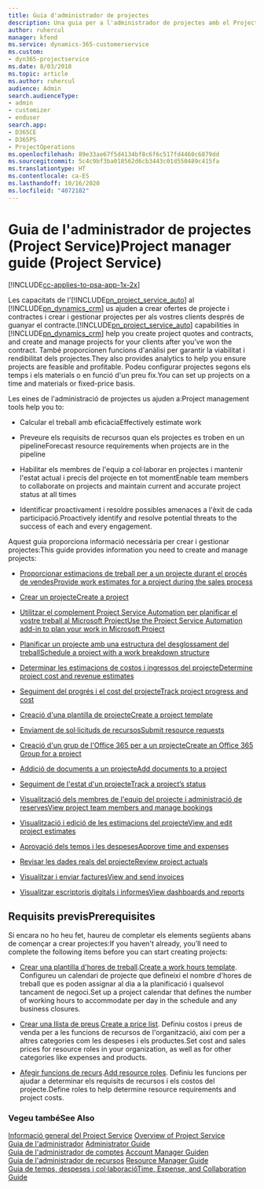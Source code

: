 ```yaml
---
title: Guia d'administrador de projectes
description: Una guia per a l'administrador de projectes amb el Project Service
author: ruhercul
manager: kfend
ms.service: dynamics-365-customerservice
ms.custom:
- dyn365-projectservice
ms.date: 8/03/2018
ms.topic: article
ms.author: ruhercul
audience: Admin
search.audienceType:
- admin
- customizer
- enduser
search.app:
- D365CE
- D365PS
- ProjectOperations
ms.openlocfilehash: 89e33ae67f5d4134bf8c6f6c517fd4460c6879dd
ms.sourcegitcommit: 5c4c9bf3ba018562d6cb3443c01d550489c415fa
ms.translationtype: HT
ms.contentlocale: ca-ES
ms.lasthandoff: 10/16/2020
ms.locfileid: "4072182"
---
```

# <a name="project-manager-guide-project-service"></a><span data-ttu-id="943d4-103">Guia de l'administrador de projectes (Project Service)</span><span class="sxs-lookup"><span data-stu-id="943d4-103">Project manager guide (Project Service)</span></span>

[!INCLUDE[cc-applies-to-psa-app-1x-2x](../includes/cc-applies-to-psa-app-1x-2x.md)]

<span data-ttu-id="943d4-104">Les capacitats de l'[!INCLUDE[pn_project_service_auto](../includes/pn-project-service-auto.md)] al [!INCLUDE[pn_dynamics_crm](../includes/pn-dynamics-crm.md)] us ajuden a crear ofertes de projecte i contractes i crear i gestionar projectes per als vostres clients després de guanyar el contracte.</span><span class="sxs-lookup"><span data-stu-id="943d4-104">[!INCLUDE[pn_project_service_auto](../includes/pn-project-service-auto.md)] capabilities in [!INCLUDE[pn_dynamics_crm](../includes/pn-dynamics-crm.md)] help you create project quotes and contracts, and create and manage projects for your clients after you’ve won the contract.</span></span> <span data-ttu-id="943d4-105">També proporcionen funcions d'anàlisi per garantir la viabilitat i rendibilitat dels projectes.</span><span class="sxs-lookup"><span data-stu-id="943d4-105">They also provides analytics to help you ensure projects are feasible and profitable.</span></span> <span data-ttu-id="943d4-106">Podeu configurar projectes segons els temps i els materials o en funció d'un preu fix.</span><span class="sxs-lookup"><span data-stu-id="943d4-106">You can set up projects on a time and materials or fixed-price basis.</span></span>  
  
 <span data-ttu-id="943d4-107">Les eines de l'administració de projectes us ajuden a:</span><span class="sxs-lookup"><span data-stu-id="943d4-107">Project management tools help you to:</span></span>  
  
-   <span data-ttu-id="943d4-108">Calcular el treball amb eficàcia</span><span class="sxs-lookup"><span data-stu-id="943d4-108">Effectively estimate work</span></span>  
  
-   <span data-ttu-id="943d4-109">Preveure els requisits de recursos quan els projectes es troben en un pipeline</span><span class="sxs-lookup"><span data-stu-id="943d4-109">Forecast resource requirements when projects are in the pipeline</span></span>  
  
-   <span data-ttu-id="943d4-110">Habilitar els membres de l'equip a col·laborar en projectes i mantenir l'estat actual i precís del projecte en tot moment</span><span class="sxs-lookup"><span data-stu-id="943d4-110">Enable team members to collaborate on projects and maintain current and accurate project status at all times</span></span>  
  
-   <span data-ttu-id="943d4-111">Identificar proactivament i resoldre possibles amenaces a l'èxit de cada participació.</span><span class="sxs-lookup"><span data-stu-id="943d4-111">Proactively identify and resolve potential threats to the success of each and every engagement.</span></span>  
  
<span data-ttu-id="943d4-112">Aquest guia proporciona informació necessària per crear i gestionar projectes:</span><span class="sxs-lookup"><span data-stu-id="943d4-112">This guide provides information you need to create and manage projects:</span></span>  
  
-   [<span data-ttu-id="943d4-113">Proporcionar estimacions de treball per a un projecte durant el procés de vendes</span><span class="sxs-lookup"><span data-stu-id="943d4-113">Provide work estimates for a project during the sales process</span></span>](../psa/provide-estimates-project-during-sales-process.md)  
  
-   [<span data-ttu-id="943d4-114">Crear un projecte</span><span class="sxs-lookup"><span data-stu-id="943d4-114">Create a project</span></span>](../psa/create-project.md)  
  
-   [<span data-ttu-id="943d4-115">Utilitzar el complement Project Service Automation per planificar el vostre treball al Microsoft Project</span><span class="sxs-lookup"><span data-stu-id="943d4-115">Use the Project Service Automation add-in to plan your work in Microsoft Project</span></span>](../psa/add-plan-work-microsoft-project.md)  
  
-   [<span data-ttu-id="943d4-116">Planificar un projecte amb una estructura del desglossament del treball</span><span class="sxs-lookup"><span data-stu-id="943d4-116">Schedule a project with a work breakdown structure</span></span>](../psa/schedule-project-work-breakdown-structure.md)  
  
-   [<span data-ttu-id="943d4-117">Determinar les estimacions de costos i ingressos del projecte</span><span class="sxs-lookup"><span data-stu-id="943d4-117">Determine project cost and revenue estimates</span></span>](../psa/determine-project-cost-revenue-estimates.md)  
  
-   [<span data-ttu-id="943d4-118">Seguiment del progrés i el cost del projecte</span><span class="sxs-lookup"><span data-stu-id="943d4-118">Track project progress and cost</span></span>](../psa/track-project-progress-cost.md)  
  
-   [<span data-ttu-id="943d4-119">Creació d'una plantilla de projecte</span><span class="sxs-lookup"><span data-stu-id="943d4-119">Create a project template</span></span>](../psa/create-project-template.md)  
  
-   [<span data-ttu-id="943d4-120">Enviament de sol·licituds de recursos</span><span class="sxs-lookup"><span data-stu-id="943d4-120">Submit resource requests</span></span>](../psa/submit-resource-requests.md)  
  
-   [<span data-ttu-id="943d4-121">Creació d'un grup de l'Office 365 per a un projecte</span><span class="sxs-lookup"><span data-stu-id="943d4-121">Create an Office 365 Group for a project</span></span>](../psa/create-office-365-group-project.md)  
  
-   [<span data-ttu-id="943d4-122">Addició de documents a un projecte</span><span class="sxs-lookup"><span data-stu-id="943d4-122">Add documents to a project</span></span>](../psa/add-documents-project.md)  
  
-   [<span data-ttu-id="943d4-123">Seguiment de l'estat d'un projecte</span><span class="sxs-lookup"><span data-stu-id="943d4-123">Track a project’s status</span></span>](../psa/track-project-status.md)  
  
-   [<span data-ttu-id="943d4-124">Visualització dels membres de l'equip del projecte i administració de reserves</span><span class="sxs-lookup"><span data-stu-id="943d4-124">View project team members and manage bookings</span></span>](../psa/view-project-team-members-manage-bookings.md)  
  
-   [<span data-ttu-id="943d4-125">Visualització i edició de les estimacions del projecte</span><span class="sxs-lookup"><span data-stu-id="943d4-125">View and edit project estimates</span></span>](../psa/view-edit-project-estimates.md)  
  
-   [<span data-ttu-id="943d4-126">Aprovació dels temps i les despeses</span><span class="sxs-lookup"><span data-stu-id="943d4-126">Approve time and expenses</span></span>](../psa/approve-time-expenses.md)  
  
-   [<span data-ttu-id="943d4-127">Revisar les dades reals del projecte</span><span class="sxs-lookup"><span data-stu-id="943d4-127">Review project actuals</span></span>](../psa/review-project-actuals.md)  
  
-   [<span data-ttu-id="943d4-128">Visualitzar i enviar factures</span><span class="sxs-lookup"><span data-stu-id="943d4-128">View and send invoices</span></span>](../psa/view-send-invoices.md)  
  
-   [<span data-ttu-id="943d4-129">Visualitzar escriptoris digitals i informes</span><span class="sxs-lookup"><span data-stu-id="943d4-129">View dashboards and reports</span></span>](../psa/view-dashboards-reports.md)  
  
## <a name="prerequisites"></a><span data-ttu-id="943d4-130">Requisits previs</span><span class="sxs-lookup"><span data-stu-id="943d4-130">Prerequisites</span></span>  
 <span data-ttu-id="943d4-131">Si encara no ho heu fet, haureu de completar els elements següents abans de començar a crear projectes:</span><span class="sxs-lookup"><span data-stu-id="943d4-131">If you haven't already, you’ll need to complete the following items before you can start creating projects:</span></span>  
  
-   <span data-ttu-id="943d4-132">[Crear una plantilla d'hores de treball](../psa/create-work-hours-template.md).</span><span class="sxs-lookup"><span data-stu-id="943d4-132">[Create a work hours template](../psa/create-work-hours-template.md).</span></span> <span data-ttu-id="943d4-133">Configureu un calendari de projecte que defineixi el nombre d'hores de treball que es poden assignar al dia a la planificació i qualsevol tancament de negoci.</span><span class="sxs-lookup"><span data-stu-id="943d4-133">Set up a project calendar that defines the number of working hours to accommodate per day in the schedule and any business closures.</span></span>  
  
-   <span data-ttu-id="943d4-134">[Crear una llista de preus](../psa/create-price-list.md).</span><span class="sxs-lookup"><span data-stu-id="943d4-134">[Create a price list](../psa/create-price-list.md).</span></span> <span data-ttu-id="943d4-135">Definiu costos i preus de venda per a les funcions de recursos de l'organització, així com per a altres categories com les despeses i els productes.</span><span class="sxs-lookup"><span data-stu-id="943d4-135">Set cost and sales prices for resource roles in your organization, as well as for other categories like expenses and products.</span></span>  
  
-   <span data-ttu-id="943d4-136">[Afegir funcions de recurs](../psa/add-resource-roles.md).</span><span class="sxs-lookup"><span data-stu-id="943d4-136">[Add resource roles](../psa/add-resource-roles.md).</span></span> <span data-ttu-id="943d4-137">Definiu les funcions per ajudar a determinar els requisits de recursos i els costos del projecte.</span><span class="sxs-lookup"><span data-stu-id="943d4-137">Define roles to help determine resource requirements and project costs.</span></span>  
  
### <a name="see-also"></a><span data-ttu-id="943d4-138">Vegeu també</span><span class="sxs-lookup"><span data-stu-id="943d4-138">See Also</span></span>  
 <span data-ttu-id="943d4-139">[Informació general del Project Service](../psa/overview.md) </span><span class="sxs-lookup"><span data-stu-id="943d4-139">[Overview of Project Service](../psa/overview.md) </span></span>  
 <span data-ttu-id="943d4-140">[Guia de l'administrador](../psa/admin-guide.md) </span><span class="sxs-lookup"><span data-stu-id="943d4-140">[Administrator Guide](../psa/admin-guide.md) </span></span>  
 <span data-ttu-id="943d4-141">[Guia de l'administrador de comptes](../psa/account-manager-guide.md) </span><span class="sxs-lookup"><span data-stu-id="943d4-141">[Account Manager Guiden](../psa/account-manager-guide.md) </span></span>  
 <span data-ttu-id="943d4-142">[Guia de l'administrador de recursos](../psa/resource-manager-guide.md) </span><span class="sxs-lookup"><span data-stu-id="943d4-142">[Resource Manager Guide](../psa/resource-manager-guide.md) </span></span>  
 [<span data-ttu-id="943d4-143">Guia de temps, despeses i col·laboració</span><span class="sxs-lookup"><span data-stu-id="943d4-143">Time, Expense, and Collaboration Guide</span></span>](../psa/time-expense-collaboration-guide.md)

